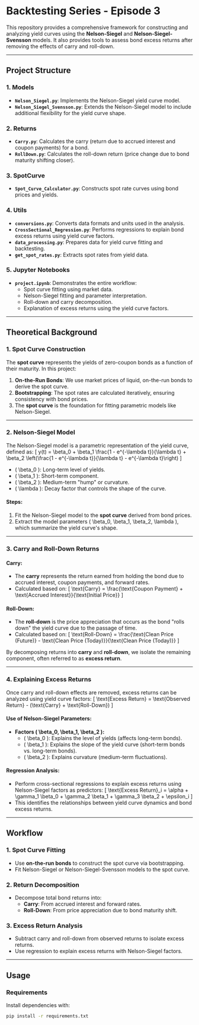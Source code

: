 # Backtesting Series - Episode 3

This repository provides a comprehensive framework for constructing and analyzing yield curves using the **Nelson-Siegel** and **Nelson-Siegel-Svensson** models. It also provides tools to assess bond excess returns after removing the effects of carry and roll-down.

---

## **Project Structure**

### **1. Models**
- **`Nelson_Siegel.py`**: Implements the Nelson-Siegel yield curve model.
- **`Nelson_Siegel_Svensson.py`**: Extends the Nelson-Siegel model to include additional flexibility for the yield curve shape.

### **2. Returns**
- **`Carry.py`**: Calculates the carry (return due to accrued interest and coupon payments) for a bond.
- **`RollDown.py`**: Calculates the roll-down return (price change due to bond maturity shifting closer).

### **3. SpotCurve**
- **`Spot_Curve_Calculator.py`**: Constructs spot rate curves using bond prices and yields.

### **4. Utils**
- **`conversions.py`**: Converts data formats and units used in the analysis.
- **`CrossSectional_Regression.py`**: Performs regressions to explain bond excess returns using yield curve factors.
- **`data_processing.py`**: Prepares data for yield curve fitting and backtesting.
- **`get_spot_rates.py`**: Extracts spot rates from yield data.

### **5. Jupyter Notebooks**
- **`project.ipynb`**: Demonstrates the entire workflow:
  - Spot curve fitting using market data.
  - Nelson-Siegel fitting and parameter interpretation.
  - Roll-down and carry decomposition.
  - Explanation of excess returns using the yield curve factors.


---

## **Theoretical Background**

### **1. Spot Curve Construction**
The **spot curve** represents the yields of zero-coupon bonds as a function of their maturity. In this project:
1. **On-the-Run Bonds**: We use market prices of liquid, on-the-run bonds to derive the spot curve.
2. **Bootstrapping**: The spot rates are calculated iteratively, ensuring consistency with bond prices.
3. The **spot curve** is the foundation for fitting parametric models like Nelson-Siegel.

---

### **2. Nelson-Siegel Model**
The Nelson-Siegel model is a parametric representation of the yield curve, defined as:
\[
y(t) = \beta_0 + \beta_1 \frac{1 - e^{-\lambda t}}{\lambda t} + \beta_2 \left(\frac{1 - e^{-\lambda t}}{\lambda t} - e^{-\lambda t}\right)
\]
- \( \beta_0 \): Long-term level of yields.
- \( \beta_1 \): Short-term component.
- \( \beta_2 \): Medium-term "hump" or curvature.
- \( \lambda \): Decay factor that controls the shape of the curve.

#### Steps:
1. Fit the Nelson-Siegel model to the **spot curve** derived from bond prices.
2. Extract the model parameters \( \beta_0, \beta_1, \beta_2, \lambda \), which summarize the yield curve's shape.

---

### **3. Carry and Roll-Down Returns**
#### **Carry**:
- The **carry** represents the return earned from holding the bond due to accrued interest, coupon payments, and forward rates.
- Calculated based on:
  \[
  \text{Carry} = \frac{\text{Coupon Payment} + \text{Accrued Interest}}{\text{Initial Price}}
  \]

#### **Roll-Down**:
- The **roll-down** is the price appreciation that occurs as the bond "rolls down" the yield curve due to the passage of time.
- Calculated based on:
  \[
  \text{Roll-Down} = \frac{\text{Clean Price (Future)} - \text{Clean Price (Today)}}{\text{Clean Price (Today)}}
  \]

By decomposing returns into **carry** and **roll-down**, we isolate the remaining component, often referred to as **excess return**.

---

### **4. Explaining Excess Returns**
Once carry and roll-down effects are removed, excess returns can be analyzed using yield curve factors:
\[
\text{Excess Return} = \text{Observed Return} - (\text{Carry} + \text{Roll-Down})
\]

#### Use of Nelson-Siegel Parameters:
- **Factors \( \beta_0, \beta_1, \beta_2 \):**
  - \( \beta_0 \): Explains the level of yields (affects long-term bonds).
  - \( \beta_1 \): Explains the slope of the yield curve (short-term bonds vs. long-term bonds).
  - \( \beta_2 \): Explains curvature (medium-term fluctuations).

#### Regression Analysis:
- Perform cross-sectional regressions to explain excess returns using Nelson-Siegel factors as predictors:
  \[
  \text{Excess Return}_i = \alpha + \gamma_1 \beta_0 + \gamma_2 \beta_1 + \gamma_3 \beta_2 + \epsilon_i
  \]
- This identifies the relationships between yield curve dynamics and bond excess returns.

---

## **Workflow**

### **1. Spot Curve Fitting**
- Use **on-the-run bonds** to construct the spot curve via bootstrapping.
- Fit Nelson-Siegel or Nelson-Siegel-Svensson models to the spot curve.

### **2. Return Decomposition**
- Decompose total bond returns into:
  - **Carry**: From accrued interest and forward rates.
  - **Roll-Down**: From price appreciation due to bond maturity shift.

### **3. Excess Return Analysis**
- Subtract carry and roll-down from observed returns to isolate excess returns.
- Use regression to explain excess returns with Nelson-Siegel factors.

---

## **Usage**

### **Requirements**
Install dependencies with:
```bash
pip install -r requirements.txt
